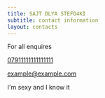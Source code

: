 ```yaml
---
title: SAJT DLYA STEFO4KI
subtitle: contact information
layout: contacts
---
```


<p></p>
For all enquires
<p></p>
<a href="tel:1111111">07911111111111111</a>
<p></p>
<a href="mailto:example@example.com">example@example.com</a>
<p></p>

<p></p>
<p></p>
I'm sexy and I know it
<p></p>
<p></p>
